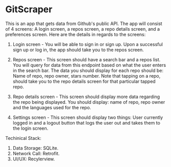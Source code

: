 # GitScraper

This is an app that gets data from Github's public API. The app will consist of 4 screens: A login screen, a repos screen, a repo details screen, and a preferences screen. Here are the details in regards to the screens:

1) Login screen - You will be able to sign in or sign up. Upon a successful sign up or log in, the app should take you to the repos screen.

2) Repos screen - This screen should have a search bar and a repos list. You will query for data from this endpoint based on what the user enters in the search bar. The data you should display for each repo should be: Name of repo, repo owner, stars number. Note that tapping on a repo, should take you to the repo details screen for that particular tapped repo.

3) Repo details screen - This screen should display more data regarding the repo being displayed. You should display:  name of repo, repo owner and the languages used for the repo. 

4) Settings screen - This screen should display two things: User currently logged in and a logout button that logs the user out and takes them to the login screen.

Techinical Stack:
1) Data Storage: SQLite.
2) Network Call: Retrofit.
3) UI/UX: Recylerview.
